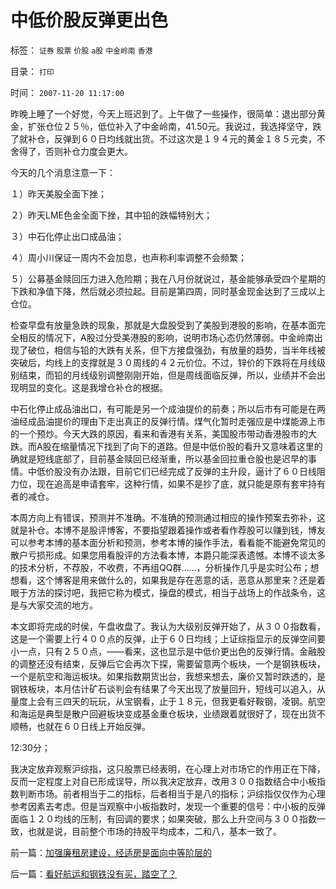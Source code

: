 # 中低价股反弹更出色

标签： `证券` `股票` `价股` `a股` `中金岭南` `香港` 

目录： `打印`

时间： `2007-11-20 11:17:00`

昨晚上睡了一个好觉，今天上班迟到了。上午做了一些操作，很简单：退出部分黄金，扩张仓位２５％，低位补入了中金岭南，41.50元。我说过，我选择坚守，跌了就补仓，反弹到６０日均线就出货。不过这次是１９４元的黄金１８５元卖，不舍得了，否则补仓力度会更大。

今天的几个消息注意一下：

１）昨天美股全面下挫；

２）昨天LME色金全面下挫，其中铅的跌幅特别大；

３）中石化停止出口成品油；

４）周小川保证一周内不会加息，也声称利率调整不会频繁；

５）公募基金赎回压力进入危险期；我在八月份就说过，基金能够承受四个星期的下跌和净值下降，然后就必须拉起。目前是第四周，同时基金现金达到了三成以上仓位。

检查早盘有放量急跌的现象，那就是大盘股受到了美股到港股的影响，在基本面完全相反的情况下，A股过分受美港股的影响，说明市场心态仍然薄弱。中金岭南出现了破位，相信与铅的大跌有关系，但下方接盘强劲，有放量的趋势，当半年线被突破后，均线上的支撑就是３０周线的４２元价位。不过，锌价的下跌将在月线级别结束，而铅的月线级别调整刚刚开始，但是周线面临反弹，所以，业绩并不会出现明显的变化。这是我增仓补仓的根据。

中石化停止成品油出口，有可能是另一个成油提价的前奏；所以后市有可能是在两油经成品油提价的理由下走出真正的反弹行情。煤气化暂时走强应是中煤能源上市的一个预炒。今天大跌的原因，看来和香港有关系，美国股市带动香港股市的大跌。而A股在缩量情况下找到了向下的道路。但是中低价股的看升又意味着这里的确就是短线底部了，目前基金赎回已经渐重，所以基金回拉重仓股也是迟早的事情。中低价股没有办法跟，目前它们已经完成了反弹的主升段，逼计了６０日线阻力位，现在追高是申请套牢，这种行情，如果不是抄了底，就只能是原有套牢持有者的减仓。

本周方向上有错误，预测并不准确。不准确的预测通过相应的操作预案去弥补，这就是补仓。本博不是股评博客，不要指望跟着操作或者看作荐股可以赚到钱，博友可以参考本博的基本面分析和预测，参考本博的操作手法，看看能不能避免常见的散户亏损形成。如果您用看股评的方法看本博，本爵只能深表遗憾。本博不谈太多的技术分析，不荐股，不收费，不再组QQ群……，分析操作几乎是实时公布；想想看，这个博客是用来做什么的，如果我是存在恶意的话，恶意从那里来？还是着眼于方法的探讨吧，我把它称为模式，操盘的模式，相当于战场上的作战条令，这是与大家交流的地方。

本文即将完成的时侯，午盘收盘了。我认为大级别反弹开始了，从３００指数看，这是一个需要上行４００点的反弹，止于６０日均线；上证综指显示的反弹空间要小一点，只有２５０点，——看来，这也显示是中低价更出色的反弹行情。金融股的调整还没有结束，反弹后它会再次下探，需要留意两个板块，一个是钢铁板块，一个是航空和海运板块。如果指数期货出台，我想来想去，廉价又暂时跌透的，是钢铁板块，本月估计矿石谈判会有结果了今天出现了放量回升，短线可以追入，从量度上会有三四天的玩玩，从宝钢看，止于１８元，但我更看好鞍钢，凌钢。航空和海运是典型是散户回避板块变成基金重仓板块，业绩跟着就很好了，现在出货不顺畅，也就在６０日线上开始反弹。

12:30分；

我决定放弃观察沪综指，这只股票已经表明，在心理上对市场它的作用正在下降，反而一定程度上对自已形成误导，所以我决定放弃，改用３００指数结合中小板指数判断市场。前者相当于二的指标，后者相当于是八的指标；沪综指仅仅作为心理参考因素去考虑。但是当观察中小板指数时，发现一个重要的信号：中小板的反弹面临１２０均线的压制，有回调的要求；如果突破，那么上升空间与３００指数一致，也就是说，目前整个市场的持股平均成本，二和八，基本一致了。



前一篇：[加强廉租房建设，经适房是面向中等阶层的](../../../2007/11/20/加强廉租房建设，经适房是面向中等阶层的.md)

后一篇：[看好航运和钢铁没有买，踏空了？](../../../2007/11/20/看好航运和钢铁没有买，踏空了？.md)